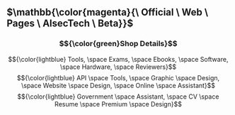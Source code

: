 ## $\mathbb{\color{magenta}{\ Official \ Web \ Pages \ AlsecTech \ Beta}}$
### $${\color{green}Shop Details}$$

$${\color{lightblue} Tools, \space Exams, \space Ebooks, \space Software, \space Hardware, \space Reviewers}$$
$${\color{lightblue} API \space Tools, \space Graphic \space Design, \space Website \space Design, \space Online \space Assistant}$$
$${\color{lightblue} Government \space Assistant, \space CV \space Resume \space Premium \space Design}$$ 

 
